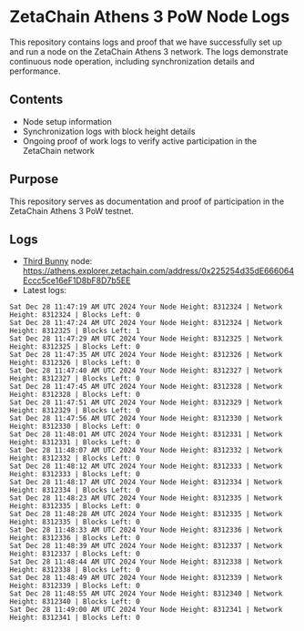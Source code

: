 # ZetaChain Athens 3 PoW Node Logs
This repository contains logs and proof that we have successfully set up and run a node on the ZetaChain Athens 3 network. The logs demonstrate continuous node operation, including synchronization details and performance.

## Contents
- Node setup information
- Synchronization logs with block height details
- Ongoing proof of work logs to verify active participation in the ZetaChain network

## Purpose
This repository serves as documentation and proof of participation in the ZetaChain Athens 3 PoW testnet.

## Logs

- [Third Bunny](https://thirdbunny.xyz/) node: https://athens.explorer.zetachain.com/address/0x225254d35dE666064Eccc5ce16eF1D8bF8D7b5EE
- Latest logs:
```
Sat Dec 28 11:47:19 AM UTC 2024 Your Node Height: 8312324 | Network Height: 8312324 | Blocks Left: 0
Sat Dec 28 11:47:24 AM UTC 2024 Your Node Height: 8312324 | Network Height: 8312325 | Blocks Left: 1
Sat Dec 28 11:47:29 AM UTC 2024 Your Node Height: 8312325 | Network Height: 8312325 | Blocks Left: 0
Sat Dec 28 11:47:35 AM UTC 2024 Your Node Height: 8312326 | Network Height: 8312326 | Blocks Left: 0
Sat Dec 28 11:47:40 AM UTC 2024 Your Node Height: 8312327 | Network Height: 8312327 | Blocks Left: 0
Sat Dec 28 11:47:45 AM UTC 2024 Your Node Height: 8312328 | Network Height: 8312328 | Blocks Left: 0
Sat Dec 28 11:47:51 AM UTC 2024 Your Node Height: 8312329 | Network Height: 8312329 | Blocks Left: 0
Sat Dec 28 11:47:56 AM UTC 2024 Your Node Height: 8312330 | Network Height: 8312330 | Blocks Left: 0
Sat Dec 28 11:48:01 AM UTC 2024 Your Node Height: 8312331 | Network Height: 8312331 | Blocks Left: 0
Sat Dec 28 11:48:07 AM UTC 2024 Your Node Height: 8312332 | Network Height: 8312332 | Blocks Left: 0
Sat Dec 28 11:48:12 AM UTC 2024 Your Node Height: 8312333 | Network Height: 8312333 | Blocks Left: 0
Sat Dec 28 11:48:17 AM UTC 2024 Your Node Height: 8312334 | Network Height: 8312334 | Blocks Left: 0
Sat Dec 28 11:48:23 AM UTC 2024 Your Node Height: 8312335 | Network Height: 8312335 | Blocks Left: 0
Sat Dec 28 11:48:28 AM UTC 2024 Your Node Height: 8312335 | Network Height: 8312335 | Blocks Left: 0
Sat Dec 28 11:48:33 AM UTC 2024 Your Node Height: 8312336 | Network Height: 8312336 | Blocks Left: 0
Sat Dec 28 11:48:39 AM UTC 2024 Your Node Height: 8312337 | Network Height: 8312337 | Blocks Left: 0
Sat Dec 28 11:48:44 AM UTC 2024 Your Node Height: 8312338 | Network Height: 8312338 | Blocks Left: 0
Sat Dec 28 11:48:49 AM UTC 2024 Your Node Height: 8312339 | Network Height: 8312339 | Blocks Left: 0
Sat Dec 28 11:48:55 AM UTC 2024 Your Node Height: 8312340 | Network Height: 8312340 | Blocks Left: 0
Sat Dec 28 11:49:00 AM UTC 2024 Your Node Height: 8312341 | Network Height: 8312341 | Blocks Left: 0
```

